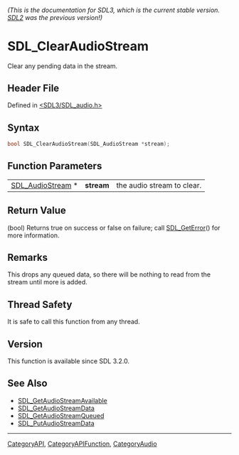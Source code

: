 ###### (This is the documentation for SDL3, which is the current stable version. [SDL2](https://wiki.libsdl.org/SDL2/) was the previous version!)
# SDL_ClearAudioStream

Clear any pending data in the stream.

## Header File

Defined in [<SDL3/SDL_audio.h>](https://github.com/libsdl-org/SDL/blob/main/include/SDL3/SDL_audio.h)

## Syntax

```c
bool SDL_ClearAudioStream(SDL_AudioStream *stream);
```

## Function Parameters

|                                      |            |                            |
| ------------------------------------ | ---------- | -------------------------- |
| [SDL_AudioStream](SDL_AudioStream) * | **stream** | the audio stream to clear. |

## Return Value

(bool) Returns true on success or false on failure; call
[SDL_GetError](SDL_GetError)() for more information.

## Remarks

This drops any queued data, so there will be nothing to read from the
stream until more is added.

## Thread Safety

It is safe to call this function from any thread.

## Version

This function is available since SDL 3.2.0.

## See Also

- [SDL_GetAudioStreamAvailable](SDL_GetAudioStreamAvailable)
- [SDL_GetAudioStreamData](SDL_GetAudioStreamData)
- [SDL_GetAudioStreamQueued](SDL_GetAudioStreamQueued)
- [SDL_PutAudioStreamData](SDL_PutAudioStreamData)

----
[CategoryAPI](CategoryAPI), [CategoryAPIFunction](CategoryAPIFunction), [CategoryAudio](CategoryAudio)

